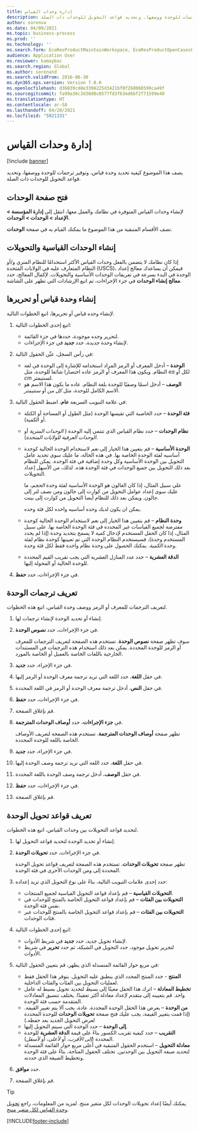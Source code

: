 ```yaml
---
title: إدارة وحدات القياس
description: يصف هذا الموضوع كيفية تحديد وحدة قياس، وتوفير ترجمات للوحدة ووصفها، وتحديد قواعد التحويل للوحدات ذات الصلة.
author: sorenva
ms.date: 04/09/2021
ms.topic: business-process
ms.prod: ''
ms.technology: ''
ms.search.form: EcoResProductMaintainWorkspace, EcoResProductOpenCasesFormPart, UnitOfMeasure, UnitOfMeasureReportingTranslation, UnitOfMeasureTranslation, UnitOfMeasureConversion, UnitOfMeasureConversionEditOrCreate, UnitOfMeasureLookup, UnitOfMeasureCalculator, UnitOfMeasureWizard, UnitOfMeasureLookupTest
audience: Application User
ms.reviewer: kamaybac
ms.search.region: Global
ms.author: sorenand
ms.search.validFrom: 2016-06-30
ms.dyn365.ops.version: Version 7.0.0
ms.openlocfilehash: d36839cd8e3398225d3421bf0f268068599ca49f
ms.sourcegitcommit: fa99a36c3d30d0c0577fd3f63ed6bf2f71599e40
ms.translationtype: HT
ms.contentlocale: ar-SA
ms.lasthandoff: 04/20/2021
ms.locfileid: "5921331"
---
```

# <a name="manage-units-of-measure"></a>إدارة وحدات القياس

[!include [banner](../../includes/banner.md)]

يصف هذا الموضوع كيفية تحديد وحدة قياس، وتوفير ترجمات للوحدة ووصفها، وتحديد قواعد التحويل للوحدات ذات الصلة.

## <a name="open-the-units-page"></a>فتح صفحة الوحدات

لإنشاء وحدات القياس المتوفرة في نظامك والعمل معها، انتقل إلى **إدارة المؤسسة \> الإعداد \> الوحدات \> الوحدات**.

تصف الأقسام المتبقية من هذا الموضوع ما يمكنك القيام به في صفحة **الوحدات**.

## <a name="create-standard-units-and-conversions"></a>إنشاء الوحدات القياسية والتحويلات

إذا كان نظامك لا يتضمن بالفعل وحدات القياس الأكثر استخدامًا للنظام المتري و/أو النظام المتعارف عليه في الولايات المتحدة (USCS)، فيمكن أن يساعدك معالج إعداد الوحدة في البدء بسرعة في تعريفات الوحدات الأساسية والتحويلات. لإكمال المعالج، حدد **معالج إنشاء الوحدات** في جزء الإجراءات، ثم اتبع الإرشادات التي تظهر على الشاشة.

## <a name="create-or-edit-a-unit-of-measure"></a>إنشاء وحدة قياس أو تحريرها

لإنشاء وحده قياس أو تحريرها، اتبع الخطوات التالية.

1. اتبع إحدى الخطوات التالية:

    - لتحرير وحده موجودة، حددها في جزء القائمة.
    - لإنشاء وحدة جديدة، حدد **جديد** في جزء الإجراءات.

1. في رأس السجل، عيِّن الحقول التالية:

    - **الوحدة** – أدخل المعرف أو الرمز المراد استخدامه للإشارة إلى الوحدة في لغة النظام. ويكون هذا المعرف أو الرمز عاده اختصارا شائعا للوحدة، مثل *ea* لكل أو *cm* لسنتيمتر.
    - **الوصف** – أدخل اسمًا وصفيًا للوحدة بلغة النظام. عاده ما يكون هذا الاسم هو الاسم الكامل للوحدة، مثل *كل من* أو *سنتيمتر*.

1. في علامة التبويب السريعة **عام**، اضبط الحقول التالية:<!-- KFM: confirm this:    - **Fixed unit assignment** and **Fixed unit** – These fields have an effect only if you're using the Microsoft Retail Essentials product. If the current unit can be mapped to one of the fixed units that are used by Retail Essentials, set the **Fixed unit assignment** option to *Yes*. Then select the fixed unit in the **Fixed unit** field. -->

    - **فئة الوحدة** – حدد الخاصية التي تقيسها الوحدة (مثل الطول أو المساحة أو الكتلة أو الكمية).
    - **نظام الوحدات** – حدد نظام القياس الذي تنتمي إليه الوحدة ( *الوحدات المترية* أو *الوحدات العرفية للولايات المتحدة*).
    - **الوحدة الأساسية** – قم بتعيين هذا الخيار إلى *نعم* لاستخدام الوحدة الحالية كوحدة أساسيه لفئة الوحدة الخاصة بها. في هذه الحالة، ما عليك سوى تحديد عامل التحويل بين الوحدة الأساسية وكل وحدة إضافية في فئة الوحدة. يمكن للنظام بعد ذلك التحويل بين جميع الوحدات في فئة الوحدة هذه. لذلك، من الأسهل إعداد التحويلات.

        على سبيل المثال، إذا كان الغالون هو الوحدة الأساسية لفئة وحدة *الحجم*، ما عليك سوى إعداد عوامل التحويل من كوارت إلى جالون ومن نصف لتر إلى جالون. ويمكن بعد ذلك للنظام أيضا التحويل من كوارت إلى بينت.

        يمكن ان يكون لديك وحده أساسيه واحده لكل فئة وحده.

    - **وحدة النظام** – قم بتعيين هذا الخيار إلى *نعم* لاستخدام الوحدة الحالية كوحدة مفترضة لجميع القياسات غير المحددة في فئة الوحدة الخاصة بها. على سبيل المثال، إذا كان الحقل المستخدم لإدخال كمية لا يسمح بتحديد وحدة (إذا لم يحدد المستخدم وحدة)، فسيستخدم النظام الوحدة التي تم تعيينها كوحدة نظام لفئة وحدة *الكمية*. يمكنك الحصول على وحدة نظام واحدة فقط لكل فئة وحدة.
    - **الدقة العشرية** – حدد عدد المنازل العشرية التي يجب تقريب القيم المحددة للوحدة الحالية أو المحولة إليها.

1. في جزء الإجراءات، حدد **حفظ**.

## <a name="define-unit-translations"></a>تعريف ترجمات الوحدة

لتعريف الترجمات للمعرف أو الرمز ووصف وحدة القياس، اتبع هذه الخطوات.

1. إنشاء أو تحديد الوحدة لإنشاء ترجمات لها.
1. في جزء الإجراءات، حدد **نصوص الوحدة**.

    سوف تظهر صفحة **نصوص الوحدة**. تستخدم هذه الصفحة لتعريف الترجمات للمعرف أو الرمز للوحدة المحددة. يمكن بعد ذلك استخدام هذه الترجمات في المستندات الخارجية باللغات الخاصة بالعميل أو الخاصة بالمورد.

1. في جزء الإجراء، حدد **جديد**.
1. في حقل **اللغة**، حدد اللغة التي تريد ترجمة معرف الوحدة أو الرمز إليها.
1. في حقل **النص**، أدخل ترجمة معرف الوحدة أو الرمز في اللغة المحددة.
1. في جزء الإجراءات، حدد **حفظ**.
1. قم بإغلاق الصفحة.
1. في **جزء الإجراءات**، حدد **أوصاف الوحدات المترجمة‬‬**.

    تظهر صفحة **أوصاف الوحدات المترجمة**. تستخدم هذه الصفحة لتعريف الأوصاف الخاصة باللغة للوحدة المحددة.

1. في جزء الإجراء، حدد **جديد**.
1. في حقل **اللغة**، حدد اللغة التي تريد ترجمة وصف الوحدة إليها.
1. في حقل **الوصف**، أدخل ترجمة وصف الوحدة باللغة المحددة.
1. في جزء الإجراءات، حدد **حفظ**.
1. قم بإغلاق الصفحة.

## <a name="define-unit-conversion-rules"></a>تعريف قواعد تحويل الوحدة

لتحديد قواعد التحويلات بين وحدات القياس، اتبع هذه الخطوات.

1. إنشاء أو تحديد الوحدة لتحديد قواعد التحويل لها.
1. في جزء الإجراءات، حدد **تحويلات الوحدة**.

    تظهر صفحة **تحويلات الوحدات**. تستخدم هذه الصفحة لتعريف قواعد تحويل الوحدة المحددة إلى ومن الوحدات الأخرى في فئة الوحدة.

1. حدد إحدى علامات التبويب التالية، بناءً على نوع التحويل الذي تريد إعداده:

    - **التحويلات القياسية** – قم بإعداد قواعد التحويل القياسية لجميع المنتجات.
    - **التحويلات بين الفئات** – قم بإعداد قواعد التحويل الخاصة بالمنتج للوحدات في نفس فئة الوحدة.
    - **التحويلات بين الفئات** – قم بإعداد قواعد التحويل الخاصة بالمنتج للوحدات عبر فئات الوحدات.

1. اتبع إحدى الخطوات التالية:

    - لإنشاء تحويل جديد، حدد **جديد** في شريط الأدوات.
    - لتحرير تحويل موجود، حدد التحويل في الشبكة، ثم حدد **تحرير** في شريط الأدوات.

1. في مربع حوار القائمة المنسدلة الذي يظهر، قم بتعيين الحقول التالية:

    - **المنتج** - حدد المنتج المحدد الذي ينطبق عليه التحويل. يتوفر هذا الحقل فقط لعمليات التحويل بين الفئات والفئات الداخلية.
    - **تخطيط المعادلة** – اترك هذا الحقل معينًا إلى *بسيط* لتحديد تحويل بسيط له عامل واحد. قم بتعيينه إلى *متقدم* لإعداد معادلة أكثر تعقيدًا. يختلف تنسيق المعادلات المتقدمة حسب فئة الوحدة.
    - **من الوحدة** – يعرض هذا الحقل الوحدة المحددة. عادة، يجب ألا يتم تغيير القيمة. (إذا قمت بتغيير القيمة، يجب عليك فتح صفحة **تحويلات الوحدات** للوحدة المحددة لعرض التحويل الجديد بعد حفظه.)
    - **إلى الوحدة** – حدد الوحدة التي سيتم التحويل إليها.
    - **التقريب** – حدد كيفية تقريب الكسور بناءً على قيمة **الدقة العشرية** للوحدة المحددة (*إلى الأقرب*، أو *لأعلى*، أو *لأسفل*).
    - **معادلة التحويل** – استخدم الحقول المتبقية في أعلى مربع حوار القائمة المنسدلة لتحديد صيغة التحويل بين الوحدتين. تختلف الحقول المتاحة، بناءً على فئة الوحدة وتخطيط الصيغة الذي حددته.

1. حدد **موافق**.
1. قم بإغلاق الصفحة.

> [!TIP]
> يمكنك أيضًا إعداد تحويلات الوحدات لكل متغير منتج. لمزيد من المعلومات، راجع [تحويل وحدة القياس لكل متغير منتج](../uom-conversion-per-product-variant.md).

[!INCLUDE[footer-include](../../../includes/footer-banner.md)]
